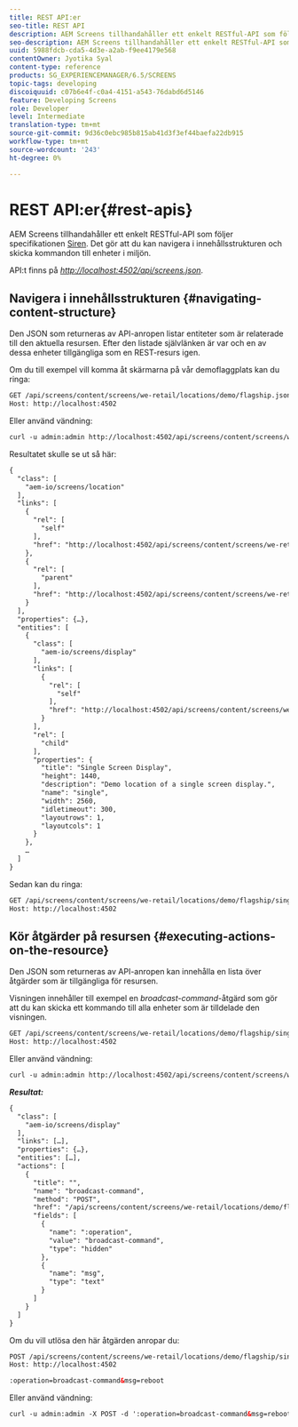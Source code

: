 ```yaml
---
title: REST API:er
seo-title: REST API
description: AEM Screens tillhandahåller ett enkelt RESTful-API som följer Siren-specifikationen. Följ den här sidan om du vill lära dig hur du navigerar i innehållsstrukturen och skickar kommandon till enheter i miljön.
seo-description: AEM Screens tillhandahåller ett enkelt RESTful-API som följer Siren-specifikationen. Följ den här sidan om du vill lära dig hur du navigerar i innehållsstrukturen och skickar kommandon till enheter i miljön.
uuid: 5988fdcb-cda5-4d3e-a2ab-f9ee4179e568
contentOwner: Jyotika Syal
content-type: reference
products: SG_EXPERIENCEMANAGER/6.5/SCREENS
topic-tags: developing
discoiquuid: c07b6e4f-c0a4-4151-a543-76dabd6d5146
feature: Developing Screens
role: Developer
level: Intermediate
translation-type: tm+mt
source-git-commit: 9d36c0ebc985b815ab41d3f3ef44baefa22db915
workflow-type: tm+mt
source-wordcount: '243'
ht-degree: 0%

---
```



# REST API:er{#rest-apis}

AEM Screens tillhandahåller ett enkelt RESTful-API som följer specifikationen [Siren](https://github.com/kevinswiber/siren). Det gör att du kan navigera i innehållsstrukturen och skicka kommandon till enheter i miljön.

API:t finns på [*http://localhost:4502/api/screens.json*](http://localhost:4502/api/screens.json).

## Navigera i innehållsstrukturen {#navigating-content-structure}

Den JSON som returneras av API-anropen listar entiteter som är relaterade till den aktuella resursen. Efter den listade självlänken är var och en av dessa enheter tillgängliga som en REST-resurs igen.

Om du till exempel vill komma åt skärmarna på vår demoflaggplats kan du ringa:

```xml
GET /api/screens/content/screens/we-retail/locations/demo/flagship.json HTTP/1.1
Host: http://localhost:4502
```

Eller använd vändning:

```xml
curl -u admin:admin http://localhost:4502/api/screens/content/screens/we-retail/locations/demo/flagship.json
```

Resultatet skulle se ut så här:

```xml
{
  "class": [
    "aem-io/screens/location"
  ],
  "links": [
    {
      "rel": [
        "self"
      ],
      "href": "http://localhost:4502/api/screens/content/screens/we-retail/locations/demo/flagship.json"
    },
    {
      "rel": [
        "parent"
      ],
      "href": "http://localhost:4502/api/screens/content/screens/we-retail/locations/demo.json"
    }
  ],
  "properties": {…},
  "entities": [
    {
      "class": [
        "aem-io/screens/display"
      ],
      "links": [
        {
          "rel": [
            "self"
          ],
          "href": "http://localhost:4502/api/screens/content/screens/we-retail/locations/demo/flagship/single.json"
        }
      ],
      "rel": [
        "child"
      ],
      "properties": {
        "title": "Single Screen Display",
        "height": 1440,
        "description": "Demo location of a single screen display.",
        "name": "single",
        "width": 2560,
        "idletimeout": 300,
        "layoutrows": 1,
        "layoutcols": 1
      }
    },
    …
  ]
}
```

Sedan kan du ringa:

```xml
GET /api/screens/content/screens/we-retail/locations/demo/flagship/single.json HTTP/1.1
Host: http://localhost:4502
```

## Kör åtgärder på resursen {#executing-actions-on-the-resource}

Den JSON som returneras av API-anropen kan innehålla en lista över åtgärder som är tillgängliga för resursen.

Visningen innehåller till exempel en *broadcast-command*-åtgärd som gör att du kan skicka ett kommando till alla enheter som är tilldelade den visningen.

```xml
GET /api/screens/content/screens/we-retail/locations/demo/flagship/single.json HTTP/1.1
Host: http://localhost:4502
```

Eller använd vändning:

```xml
curl -u admin:admin http://localhost:4502/api/screens/content/screens/we-retail/locations/demo/flagship/single.json
```

***Resultat:***

```xml
{
  "class": [
    "aem-io/screens/display"
  ],
  "links": […],
  "properties": {…},
  "entities": […],
  "actions": [
    {
      "title": "",
      "name": "broadcast-command",
      "method": "POST",
      "href": "/api/screens/content/screens/we-retail/locations/demo/flagship/single",
      "fields": [
        {
          "name": ":operation",
          "value": "broadcast-command",
          "type": "hidden"
        },
        {
          "name": "msg",
          "type": "text"
        }
      ]
    }
  ]
}
```

Om du vill utlösa den här åtgärden anropar du:

```xml
POST /api/screens/content/screens/we-retail/locations/demo/flagship/single.json HTTP/1.1
Host: http://localhost:4502

:operation=broadcast-command&msg=reboot
```

Eller använd vändning:

```xml
curl -u admin:admin -X POST -d ':operation=broadcast-command&msg=reboot' http://localhost:4502/api/screens/content/screens/we-retail/locations/demo/flagship/single.json
```

